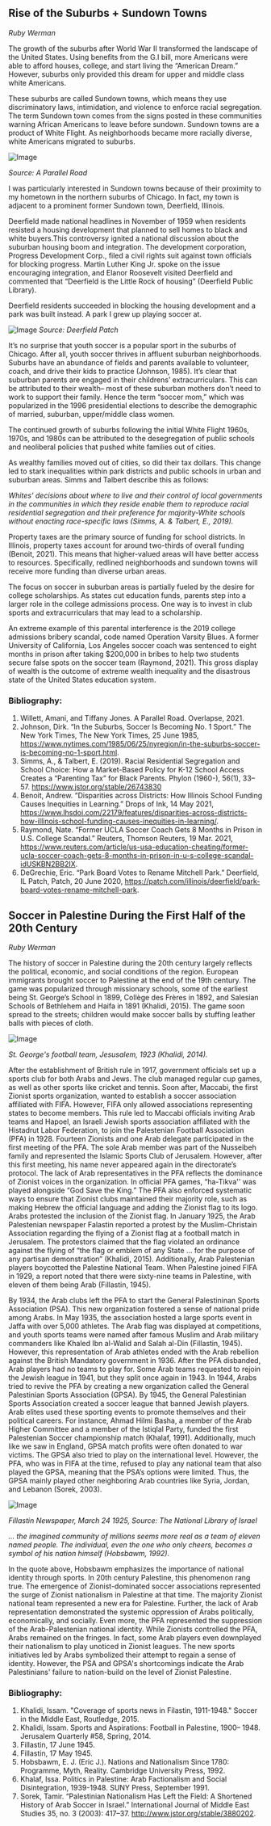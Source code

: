 ## Rise of the Suburbs + Sundown Towns
_Ruby Werman_


The growth of the suburbs after World War II transformed the landscape of the United States. Using benefits from the G.I bill, more Americans were able to afford houses, college, and start living the “American Dream.” However, suburbs only provided this dream for upper and middle class white Americans. 

These suburbs are called Sundown towns, which means they use discriminatory laws, intimidation, and violence to enforce racial segregation. The term Sundown town comes from the signs posted in these communities warning African Americans to leave before sundown. Sundown towns are a product of White Flight. As neighborhoods became more racially diverse, white Americans migrated to suburbs.

 ![Image](images/sundownTown.png)
 
 _Source: A Parallel Road_
  
I was particularly interested in Sundown towns because of their proximity to my hometown in the northern suburbs of Chicago. In fact, my town is adjacent to a prominent former Sundown town, Deerfield, Illinois. 

Deerfield made national headlines in November of 1959 when residents resisted a housing development that planned to sell homes to black and white buyers.This controversy ignited a national discussion about the suburban housing boom and integration. The development corporation, Progress Development Corp., filed a civil rights suit against town officials for blocking progress. Martin Luther King Jr. spoke on the issue encouraging integration, and Elanor Roosevelt visited Deerfield and commented that “Deerfield is the Little Rock of housing” (Deerfield Public Library). 

Deerfield residents succeeded in blocking the housing development and a park was built instead. A park I grew up playing soccer at. 

![Image](images/mitchellpark.png)
 _Source: Deerfield Patch_

It’s no surprise that youth soccer is a popular sport in the suburbs of Chicago. After all, youth soccer thrives in affluent suburban neighborhoods. Suburbs have an abundance of fields and parents available to volunteer, coach, and drive their kids to practice (Johnson, 1985). It’s clear that suburban parents are engaged in their childrens’ extracurriculars. This can be attributed to their wealth– most of these suburban mothers don’t need to work to support their family. Hence the term “soccer mom,” which was popularized in the 1996 presidential elections to describe the demographic of married, suburban, upper/middle class women. 

The continued growth of suburbs following the initial White Flight 1960s, 1970s, and 1980s can be attributed to the desegregation of public schools and neoliberal policies that pushed white families out of cities. 

As wealthy families moved out of cities, so did their tax dollars. This change led to stark inequalities within park districts and public schools in urban and suburban areas. Simms and Talbert describe this as follows: 

*Whites’ decisions about where to live and their control of local governments in the communities in which they reside enable them to reproduce racial residential segregation and their preference for majority-White schools without enacting race-specific laws (Simms, A. & Talbert, E., 2019).*

Property taxes are the primary source of funding for school districts. In Illinois, property taxes account for around two-thirds of overall funding (Benoit, 2021). This means that higher-valued areas will have better access to resources. Specifically, redlined neighborhoods and sundown towns will receive more funding than diverse urban areas. 

The focus on soccer in suburban areas is partially fueled by the desire for college scholarships. As states cut education funds, parents step into a larger role in the college admissions process. One way is to invest in club sports and extracurriculars that may lead to a scholarship. 

An extreme example of this parental interference is the 2019 college admissions bribery scandal, code named Operation Varsity Blues. A former University of California, Los Angeles soccer coach was sentenced to eight months in prison after taking $200,000 in bribes to help two students secure false spots on the soccer team (Raymond, 2021). This gross display of wealth is the outcome of extreme wealth inequality and the disastrous state of the United States education system. 

### Bibliography:
1. Willett, Amani, and Tiffany Jones. A Parallel Road. Overlapse, 2021. 
2. Johnson, Dirk. “In the Suburbs, Soccer Is Becoming No. 1 Sport.” The New York Times, The New York Times, 25 June 1985, https://www.nytimes.com/1985/06/25/nyregion/in-the-suburbs-soccer-is-becoming-no-1-sport.html. 
3. Simms, A., & Talbert, E. (2019). Racial Residential Segregation and School Choice: How a Market-Based Policy for K-12 School Access Creates a “Parenting Tax” for Black Parents. Phylon (1960-), 56(1), 33–57. https://www.jstor.org/stable/26743830
4. Benoit, Andrew. “Disparities across Districts: How Illinois School Funding Causes Inequities in Learning.” Drops of Ink, 14 May 2021, https://www.lhsdoi.com/22179/features/disparities-across-districts-how-illinois-school-funding-causes-inequities-in-learning/. 
5. Raymond, Nate. “Former UCLA Soccer Coach Gets 8 Months in Prison in U.S. College Scandal.” Reuters, Thomson Reuters, 19 Mar. 2021, https://www.reuters.com/article/us-usa-education-cheating/former-ucla-soccer-coach-gets-8-months-in-prison-in-u-s-college-scandal-idUSKBN2BB2IX. 
6. DeGrechie, Eric. “Park Board Votes to Rename Mitchell Park.” Deerfield, IL Patch, Patch, 20 June 2020, https://patch.com/illinois/deerfield/park-board-votes-rename-mitchell-park. 


## Soccer in Palestine During the First Half of the 20th Century
_Ruby Werman_


The history of soccer in Palestine during the 20th century largely reflects the political, economic, and social conditions of the region. European immigrants brought soccer to Palestine at the end of the 19th century. The game was popularized through missionary schools, some of the earliest being St. George’s School in 1899, Collège des Frères in 1892, and Salesian Schools of Bethlehem and Haifa in 1891 (Khalidi, 2015). The game soon spread to the streets; children would make soccer balls by stuffing leather balls with pieces of cloth. 
 
 ![Image](images/stgeorges.png)
 
 _St. George's football team, Jesusalem, 1923 (Khalidi, 2014)._
  
After the establishment of British rule in 1917, government officials set up a sports club for both Arabs and Jews. The club managed regular cup games, as well as other sports like cricket and tennis. Soon after, Maccabi, the first Zionist sports organization, wanted to establish a soccer association affiliated with FIFA. However, FIFA only allowed associations representing states to become members. This rule led to Maccabi officials inviting Arab teams and Hapoel, an Israeli Jewish sports association affiliated with the Histadrut Labor Federation, to join the Palestenian Football Association (PFA) in 1928. Fourteen Zionists and one Arab delegate participated in the first meeting of the PFA. The sole Arab member was part of the Nusseibeh family and represented the Islamic Sports Club of Jerusalem. However, after this first meeting, his name never appeared again in the directorate’s protocol. The lack of Arab representatives in the PFA reflects the dominance of Zionist voices in the organization. In official PFA games, “ha-Tikva'' was played alongside “God Save the King.” The PFA also enforced systematic ways to ensure that Zionist clubs maintained their majority role, such as making Hebrew the official language and adding the Zionist flag to its logo. Arabs protested the inclusion of the Zionist flag. In January 1925, the Arab Palestenian newspaper Falastin reported a protest by the Muslim-Christain Association regarding the flying of a Zionist flag at a football match in Jerusalem. The protestors claimed that the flag violated an ordinance against the flying of “the flag or emblem of any State … for the purpose of any partisan demonstration” (Khalidi, 2015). Additionally, Arab Palestenian players boycotted the Palestine National Team. When Palestine joined FIFA in 1929, a report noted that there were sixty-nine teams in Palestine, with eleven of them being Arab (Fillastin, 1945). 

By 1934, the Arab clubs left the PFA to start the General Palestininan Sports Association (PSA). This new organization fostered a sense of national pride among Arabs. In May 1935, the association hosted a large sports event in Jaffa with over 5,000 athletes. The Arab flag was displayed at competitions, and youth sports teams were named after famous Muslim and Arab military commanders like Khaled Ibn al-Walid and Salah al-Din (Fillastin, 1945). However, this representation of Arab athletes ended with the Arab rebellion against the British Mandatory government in 1936. After the PFA disbanded, Arab players had no teams to play for. Some Arab teams requested to rejoin the Jewish league in 1941, but they split once again in 1943. In 1944, Arabs tried to revive the PFA by creating a new organization called the General Palestinian Sports Association (GPSA). By 1945, the General Palestinian Sports Association created a soccer league that banned Jewish players. Arab elites used these sporting events to promote themselves and their political careers. For instance, Ahmad Hilmi Basha, a member of the Arab Higher Committee and a member of the Istiqlal Party, funded the first Palestenian Soccer championship match (Khalaf, 1991). Additionally, much like we saw in England, GPSA match profits were often donated to war victims. The GPSA also tried to play on the international level. However, the PFA, who was in FIFA at the time, refused to play any national team that also played the GPSA, meaning that the PSA’s options were limited. Thus, the GPSA mainly played other neighboring Arab countries like Syria, Jordan, and Lebanon (Sorek, 2003). 

![Image](images/fillastin.png)

_Fillastin Newspaper, March 24 1925, Source: The National Library of Israel_

_… the imagined community of millions seems more real as a team of eleven named people. The individual, even the one who only cheers, becomes a symbol of his nation himself (Hobsbawm, 1992)._

In the quote above, Hobsbawm emphasizes the importance of national identity through sports. In 20th century Palestine, this phenomenon rang true. The emergence of Zionist-dominated soccer associations represented the surge of Zionist nationalism in Palestine at that time. The majority Zionist national team represented a new era for Palestine. Further, the lack of Arab representation demonstrated the systemic oppression of Arabs politically, economically, and socially. Even more, the PFA represented the suppression of the Arab-Palestenian national identity. While Zionists controlled the PFA, Arabs remained on the fringes. In fact, some Arab players even downplayed their nationalism to play unoticed in Zionist leagues. The new sports initiatives led by Arabs symbolized their attempt to regain a sense of identity. However, the PSA and GPSA's shortcomings indicate the Arab Palestinians' failure to nation-build on the level of Zionist Palestine. 

### Bibliography:
1. Khalidi, Issam. "Coverage of sports news in Filastin, 1911-1948." Soccer in the Middle East, Routledge, 2015.
2. Khalidi, Issam. Sports and Aspirations: Football in Palestine, 1900– 1948. Jerusalem Quarterly #58, Spring, 2014.
3. Fillastin, 17 June 1945.
4. Fillastin, 17 May 1945.
5. Hobsbawm, E. J. (Eric J.). Nations and Nationalism Since 1780: Programme, Myth, Reality. Cambridge University Press, 1992.
6. Khalaf, Issa. Politics in Palestine: Arab Factionalism and Social Disintegration, 1939-1948. SUNY Press, September 1991.
7. Sorek, Tamir. “Palestinian Nationalism Has Left the Field: A Shortened History of Arab Soccer in Israel.” International Journal of Middle East Studies 35, no. 3 (2003): 417–37. http://www.jstor.org/stable/3880202.
